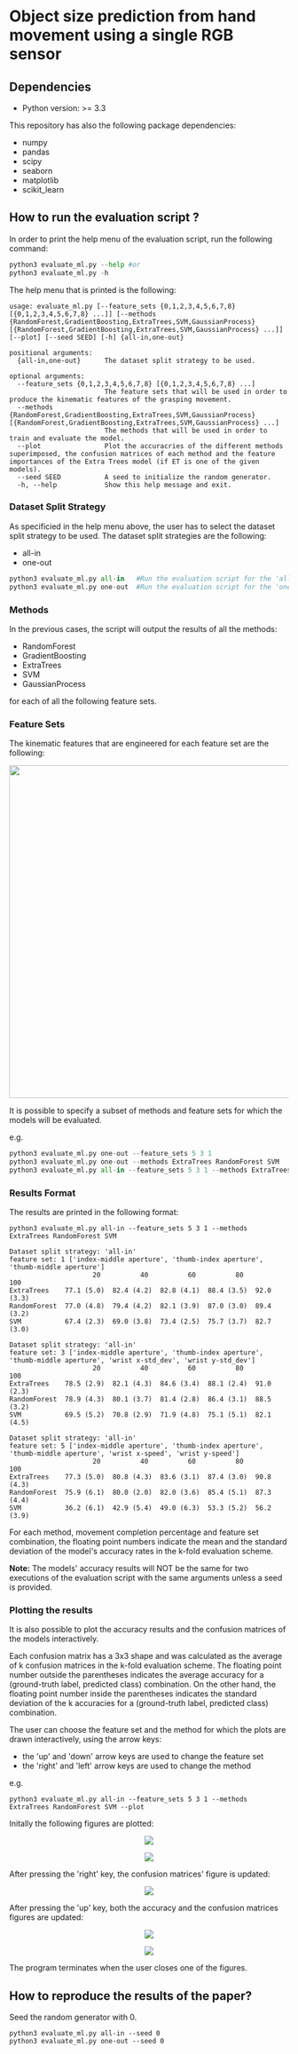 # Object size prediction from hand movement using a single RGB sensor
## Dependencies
- Python version: >= 3.3

This repository has also the following package dependencies:
- numpy
- pandas
- scipy
- seaborn
- matplotlib
- scikit_learn

## How to run the evaluation script ?
In order to print the help menu of the evaluation script, run the following command:
```python
python3 evaluate_ml.py --help #or
python3 evaluate_ml.py -h
```

The help menu that is printed is the following:
```
usage: evaluate_ml.py [--feature_sets {0,1,2,3,4,5,6,7,8} [{0,1,2,3,4,5,6,7,8} ...]] [--methods {RandomForest,GradientBoosting,ExtraTrees,SVM,GaussianProcess} [{RandomForest,GradientBoosting,ExtraTrees,SVM,GaussianProcess} ...]] [--plot] [--seed SEED] [-h] {all-in,one-out}

positional arguments:
  {all-in,one-out}      The dataset split strategy to be used.

optional arguments:
  --feature_sets {0,1,2,3,4,5,6,7,8} [{0,1,2,3,4,5,6,7,8} ...]
                        The feature sets that will be used in order to produce the kinematic features of the grasping movement.
  --methods {RandomForest,GradientBoosting,ExtraTrees,SVM,GaussianProcess} [{RandomForest,GradientBoosting,ExtraTrees,SVM,GaussianProcess} ...]
                        The methods that will be used in order to train and evaluate the model.
  --plot                Plot the accuracries of the different methods superimposed, the confusion matrices of each method and the feature importances of the Extra Trees model (if ET is one of the given models).
  --seed SEED           A seed to initialize the random generator.
  -h, --help            Show this help message and exit.
```

### Dataset Split Strategy
As specificied in the help menu above, the user has to select the dataset split strategy to be used. The dataset split strategies are the following:
- all-in
- one-out

```python
python3 evaluate_ml.py all-in   #Run the evaluation script for the 'all-in' dataset split strategy.
python3 evaluate_ml.py one-out  #Run the evaluation script for the 'one-out' dataset split strategy.
```

### Methods
In the previous cases, the script will output the results of all the methods:
- RandomForest
- GradientBoosting
- ExtraTrees
- SVM
- GaussianProcess

for each of all the following feature sets.

### Feature Sets
The kinematic features that are engineered for each feature set are the following:
<p align="center">
<img src="assets/feature_sets.png" height=600></img>
</p>

It is possible to specify a subset of methods and feature sets for which the models will be evaluated.

e.g.
```python
python3 evaluate_ml.py one-out --feature_sets 5 3 1
python3 evaluate_ml.py one-out --methods ExtraTrees RandomForest SVM 
python3 evaluate_ml.py all-in --feature_sets 5 3 1 --methods ExtraTrees RandomForest SVM
```
### Results Format
The results are printed in the following format:
```
python3 evaluate_ml.py all-in --feature_sets 5 3 1 --methods ExtraTrees RandomForest SVM
```

```
Dataset split strategy: 'all-in'
feature set: 1 ['index-middle aperture', 'thumb-index aperture', 'thumb-middle aperture']
                     20          40          60          80          100
ExtraTrees    77.1 (5.0)  82.4 (4.2)  82.8 (4.1)  88.4 (3.5)  92.0 (3.3)
RandomForest  77.0 (4.8)  79.4 (4.2)  82.1 (3.9)  87.0 (3.0)  89.4 (3.2)
SVM           67.4 (2.3)  69.0 (3.8)  73.4 (2.5)  75.7 (3.7)  82.7 (3.0)

Dataset split strategy: 'all-in'
feature set: 3 ['index-middle aperture', 'thumb-index aperture', 'thumb-middle aperture', 'wrist x-std_dev', 'wrist y-std_dev']
                     20          40          60          80          100
ExtraTrees    78.5 (2.9)  82.1 (4.3)  84.6 (3.4)  88.1 (2.4)  91.0 (2.3)
RandomForest  78.9 (4.3)  80.1 (3.7)  81.4 (2.8)  86.4 (3.1)  88.5 (3.2)
SVM           69.5 (5.2)  70.8 (2.9)  71.9 (4.8)  75.1 (5.1)  82.1 (4.5)

Dataset split strategy: 'all-in'
feature set: 5 ['index-middle aperture', 'thumb-index aperture', 'thumb-middle aperture', 'wrist x-speed', 'wrist y-speed']
                     20          40          60          80          100
ExtraTrees    77.3 (5.0)  80.8 (4.3)  83.6 (3.1)  87.4 (3.0)  90.8 (4.3)
RandomForest  75.9 (6.1)  80.0 (2.0)  82.0 (3.6)  85.4 (5.1)  87.3 (4.4)
SVM           36.2 (6.1)  42.9 (5.4)  49.0 (6.3)  53.3 (5.2)  56.2 (3.9)
```

For each method, movement completion percentage and feature set combination, the floating point numbers indicate the mean and the standard deviation of the model's accuracy rates in the k-fold evaluation scheme.

<b>Note:</b> The models' accuracy results will NOT be the same for two executions of the evaluation script with the same arguments unless a seed is provided. 

### Plotting the results
It is also possible to plot the accuracy results and the confusion matrices of the models interactively.

Each confusion matrix has a 3x3 shape and was calculated as the average of k confusion matrices in the k-fold evaluation scheme. The floating point number outside the parentheses indicates the average accuracy for a (ground-truth label, predicted class) combination. On the other hand, the floating point number inside the parentheses indicates the standard deviation of the k accuracies for a (ground-truth label, predicted class) combination.

The user can choose the feature set and the method for which the plots are drawn interactively, using the arrow keys:
- the 'up' and 'down' arrow keys are used to change the feature set
- the 'right' and 'left' arrow keys are used to change the method

e.g.
```
python3 evaluate_ml.py all-in --feature_sets 5 3 1 --methods ExtraTrees RandomForest SVM --plot
```

Initally the following figures are plotted:

<p align="center">
<img src="assets/acc_ex1.png"></img>
</p>

<p align="center">
<img src="assets/confmtx_et_ex1.png"></img>
</p>

After pressing the 'right' key, the confusion matrices' figure is updated:

<p align="center">
<img src="assets/confmtx_rf_ex1.png"></img>
</p>

After pressing the 'up' key, both the accuracy and the confusion matrices figures are updated:

<p align="center">
<img src="assets/acc_ex3.png"></img>
</p>

<p align="center">
<img src="assets/confmtx_rf_ex3.png"></img>
</p>

The program terminates when the user closes one of the figures.

## How to reproduce the results of the paper?
Seed the random generator with 0.
```
python3 evaluate_ml.py all-in --seed 0
python3 evaluate_ml.py one-out --seed 0
```